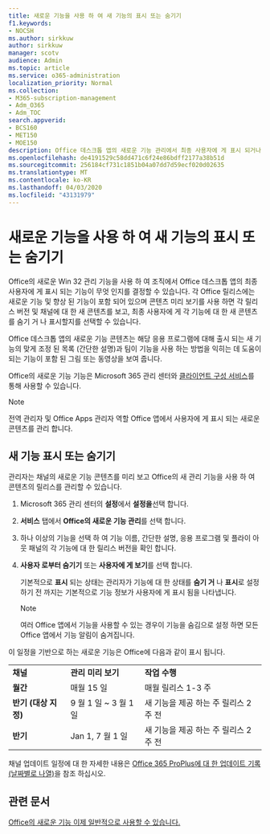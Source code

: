 ```yaml
---
title: 새로운 기능을 사용 하 여 새 기능의 표시 또는 숨기기
f1.keywords:
- NOCSH
ms.author: sirkkuw
author: sirkkuw
manager: scotv
audience: Admin
ms.topic: article
ms.service: o365-administration
localization_priority: Normal
ms.collection:
- M365-subscription-management
- Adm_O365
- Adm_TOC
search.appverid:
- BCS160
- MET150
- MOE150
description: Office 데스크톱 앱의 새로운 기능 관리에서 최종 사용자에 게 표시 되거나 숨겨진 기능과 새 콘텐츠를 볼 것인지 여부를 결정 합니다.
ms.openlocfilehash: de4191529c58dd471c6f24e86bdff2177a38b51d
ms.sourcegitcommit: 256184cf731c1851b04a07dd7d59ecf020d02635
ms.translationtype: MT
ms.contentlocale: ko-KR
ms.lasthandoff: 04/03/2020
ms.locfileid: "43131979"
---
```

# <a name="show-or-hide-new-features-using-whats-new-management"></a>새로운 기능을 사용 하 여 새 기능의 표시 또는 숨기기

Office의 새로운 Win 32 관리 기능을 사용 하 여 조직에서 Office 데스크톱 앱의 최종 사용자에 게 표시 되는 기능이 무엇 인지를 결정할 수 있습니다. 각 Office 릴리스에는 새로운 기능 및 향상 된 기능이 포함 되어 있으며 콘텐츠 미리 보기를 사용 하면 각 릴리스 버전 및 채널에 대 한 새 콘텐츠를 보고, 최종 사용자에 게 각 기능에 대 한 새 콘텐츠를 숨기 거 나 표시할지를 선택할 수 있습니다. 

Office 데스크톱 앱의 새로운 기능 콘텐츠는 해당 응용 프로그램에 대해 출시 되는 새 기능의 맞게 조정 된 목록 (간단한 설명)과 팀이 기능을 사용 하는 방법을 익히는 데 도움이 되는 기능이 포함 된 그림 또는 동영상을 보여 줍니다. 

Office의 새로운 기능 기능은 Microsoft 365 관리 센터와 [클라이언트 구성 서비스](https://config.office.com)를 통해 사용할 수 있습니다.

> [!NOTE]
> 전역 관리자 및 Office Apps 관리자 역할 Office 앱에서 사용자에 게 표시 되는 새로운 콘텐츠를 관리 합니다.

##  <a name="show-or-hide-new-features"></a>새 기능 표시 또는 숨기기 

관리자는 채널의 새로운 기능 콘텐츠를 미리 보고 Office의 새 관리 기능을 사용 하 여 콘텐츠의 릴리스를 관리할 수 있습니다.

1. Microsoft 365 관리 센터의 **설정**에서 **설정을**선택 합니다.

2. **서비스** 탭에서 **Office의 새로운 기능 관리**를 선택 합니다.

3. 하나 이상의 기능을 선택 하 여 기능 이름, 간단한 설명, 응용 프로그램 및 플라이 아웃 패널의 각 기능에 대 한 릴리스 버전을 확인 합니다.

4. **사용자 로부터 숨기기** 또는 **사용자에 게 보기**를 선택 합니다.  

    기본적으로 **표시** 되는 상태는 관리자가 기능에 대 한 상태를 **숨기 거** 나 **표시**로 설정 하기 전 까지는 기본적으로 기능 정보가 사용자에 게 표시 됨을 나타냅니다.  

    > [!NOTE]
    > 여러 Office 앱에서 기능을 사용할 수 있는 경우이 기능을 숨김으로 설정 하면 모든 Office 앱에서 기능 알림이 숨겨집니다.

이 일정을 기반으로 하는 새로운 기능은 Office에 다음과 같이 표시 됩니다.

||||
|:-----|:-----|:-----|
|**채널** <br/> |**관리 미리 보기** <br/> |**작업 수행** <br/> |
|**월간** <br/> |매월 15 일  <br/> |매월 릴리스 1-3 주 <br/> |
|**반기 (대상 지정)** <br/> |9 월 1 일 ~ 3 월 1 일 <br/> | 새 기능을 제공 하는 주 릴리스 2 주 전
|**반기** <br/> |Jan 1, 7 월 1 일 <br/> | 새 기능을 제공 하는 주 릴리스 2 주 전<br/> |

채널 업데이트 일정에 대 한 자세한 내용은 [Office 365 ProPlus에 대 한 업데이트 기록 (날짜별로 나열)](https://docs.microsoft.com/officeupdates/update-history-office365-proplus-by-date)을 참조 하십시오.

## <a name="related-articles"></a>관련 문서

[Office의 새로운 기능 이제 일반적으로 사용할 수 있습니다.](https://techcommunity.microsoft.com/t5/microsoft-365-blog/office-what-s-new-management-is-now-generally-available/ba-p/1179954)